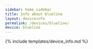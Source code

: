 ```yaml
---
sidebar: home_sidebar
title: Info about blueline
layout: deviceinfo
permalink: /devices/blueline/
device: blueline
---
```

{% include templates/device_info.md %}
